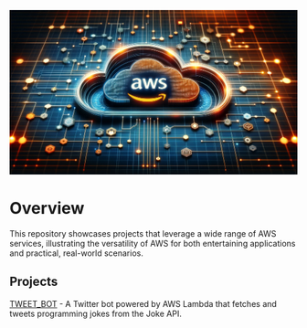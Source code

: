 ![Banner](./img/banner.webp)
# Overview
This repository showcases projects that leverage a wide range of AWS services, illustrating the versatility of AWS for both entertaining applications and practical, real-world scenarios.

## Projects
[TWEET_BOT](./TWEET_BOT/) - A Twitter bot powered by AWS Lambda that fetches and tweets programming jokes from the Joke API.
